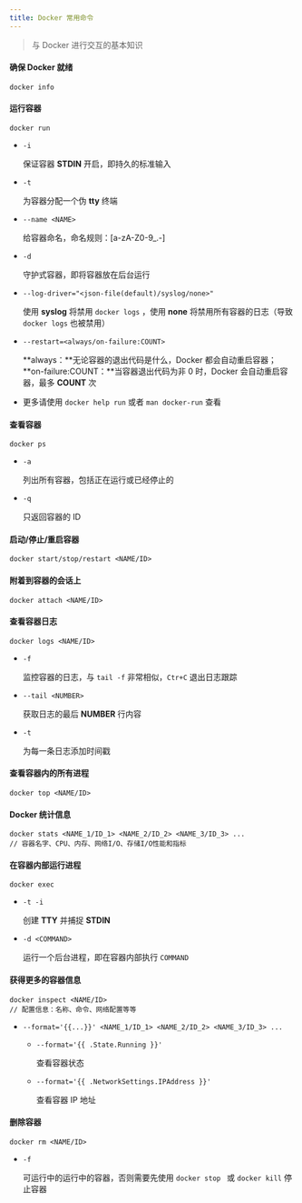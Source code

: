 ```yaml
---
title: Docker 常用命令
---
```


> 与 Docker 进行交互的基本知识

#### 确保 Docker 就绪

```shell
docker info
```

#### 运行容器

```shell
docker run
```

- `-i`

  保证容器 **STDIN** 开启，即持久的标准输入

- `-t`

  为容器分配一个伪 **tty** 终端

- `--name <NAME>`

  给容器命名，命名规则：[a-zA-Z0-9_.-]

- `-d`

  守护式容器，即将容器放在后台运行

- `--log-driver="<json-file(default)/syslog/none>"`

  使用 **syslog** 将禁用 `docker logs` ，使用 **none** 将禁用所有容器的日志（导致 `docker logs` 也被禁用）

- `--restart=<always/on-failure:COUNT>`

  **always：**无论容器的退出代码是什么，Docker 都会自动重启容器；**on-failure:COUNT：**当容器退出代码为非 0 时，Docker 会自动重启容器，最多 **COUNT** 次

- 更多请使用 `docker help run` 或者 `man docker-run` 查看

#### 查看容器

```shell
docker ps
```

- `-a`

  列出所有容器，包括正在运行或已经停止的

- `-q`

  只返回容器的 ID

#### 启动/停止/重启容器

```shell
docker start/stop/restart <NAME/ID>
```

#### 附着到容器的会话上

```shell
docker attach <NAME/ID>
```

#### 查看容器日志

```shell
docker logs <NAME/ID>
```

- `-f`

  监控容器的日志，与 `tail -f` 非常相似，`Ctr+C` 退出日志跟踪

- `--tail <NUMBER>`

  获取日志的最后 **NUMBER** 行内容

- `-t`

  为每一条日志添加时间戳

#### 查看容器内的所有进程

```shell
docker top <NAME/ID>
```

#### Docker 统计信息

```shell
docker stats <NAME_1/ID_1> <NAME_2/ID_2> <NAME_3/ID_3> ...
// 容器名字、CPU、内存、网络I/O、存储I/O性能和指标
```

#### 在容器内部运行进程

```shell
docker exec
```

- `-t -i`

  创建 **TTY** 并捕捉 **STDIN**

- `-d <COMMAND>`

  运行一个后台进程，即在容器内部执行 `COMMAND`

#### 获得更多的容器信息

```shell
docker inspect <NAME/ID>
// 配置信息：名称、命令、网络配置等等
```

- `--format='{{...}}' <NAME_1/ID_1> <NAME_2/ID_2> <NAME_3/ID_3> ...`

  - `--format='{{ .State.Running }}'`

    查看容器状态

  - `--format='{{ .NetworkSettings.IPAddress }}'`

    查看容器 IP 地址

#### 删除容器

```shell
docker rm <NAME/ID>
```

- `-f`

  可运行中的运行中的容器，否则需要先使用 `docker stop ` 或 `docker kill` 停止容器
